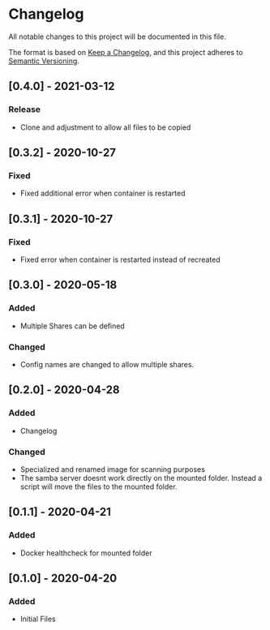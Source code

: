 # Changelog
All notable changes to this project will be documented in this file.

The format is based on [Keep a Changelog](https://keepachangelog.com/en/1.0.0/),
and this project adheres to [Semantic Versioning](https://semver.org/spec/v2.0.0.html).

## [0.4.0] - 2021-03-12
### Release
- Clone and adjustment to allow all files to be copied

## [0.3.2] - 2020-10-27
### Fixed
- Fixed additional error when container is restarted

## [0.3.1] - 2020-10-27
### Fixed
- Fixed error when container is restarted instead of recreated

## [0.3.0] - 2020-05-18
### Added
- Multiple Shares can be defined

### Changed
- Config names are changed to allow multiple shares.

## [0.2.0] - 2020-04-28
### Added
- Changelog
### Changed
- Specialized and renamed image for scanning purposes
- The samba server doesnt work directly on the mounted folder. Instead a script will move the files to the mounted folder.

## [0.1.1] - 2020-04-21
### Added
- Docker healthcheck for mounted folder

## [0.1.0] - 2020-04-20
### Added
- Initial Files

